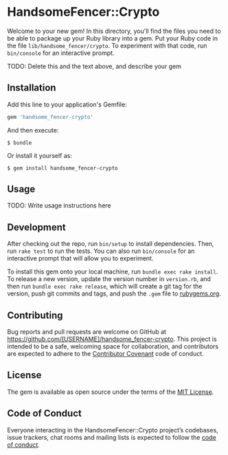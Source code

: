 # HandsomeFencer::Crypto

Welcome to your new gem! In this directory, you'll find the files you need to be able to package up your Ruby library into a gem. Put your Ruby code in the file `lib/handsome_fencer/crypto`. To experiment with that code, run `bin/console` for an interactive prompt.

TODO: Delete this and the text above, and describe your gem

## Installation

Add this line to your application's Gemfile:

```ruby
gem 'handsome_fencer-crypto'
```

And then execute:

    $ bundle

Or install it yourself as:

    $ gem install handsome_fencer-crypto

## Usage

TODO: Write usage instructions here

## Development

After checking out the repo, run `bin/setup` to install dependencies. Then, run `rake test` to run the tests. You can also run `bin/console` for an interactive prompt that will allow you to experiment.

To install this gem onto your local machine, run `bundle exec rake install`. To release a new version, update the version number in `version.rb`, and then run `bundle exec rake release`, which will create a git tag for the version, push git commits and tags, and push the `.gem` file to [rubygems.org](https://rubygems.org).

## Contributing

Bug reports and pull requests are welcome on GitHub at https://github.com/[USERNAME]/handsome_fencer-crypto. This project is intended to be a safe, welcoming space for collaboration, and contributors are expected to adhere to the [Contributor Covenant](http://contributor-covenant.org) code of conduct.

## License

The gem is available as open source under the terms of the [MIT License](https://opensource.org/licenses/MIT).

## Code of Conduct

Everyone interacting in the HandsomeFencer::Crypto project’s codebases, issue trackers, chat rooms and mailing lists is expected to follow the [code of conduct](https://github.com/[USERNAME]/handsome_fencer-crypto/blob/master/CODE_OF_CONDUCT.md).
